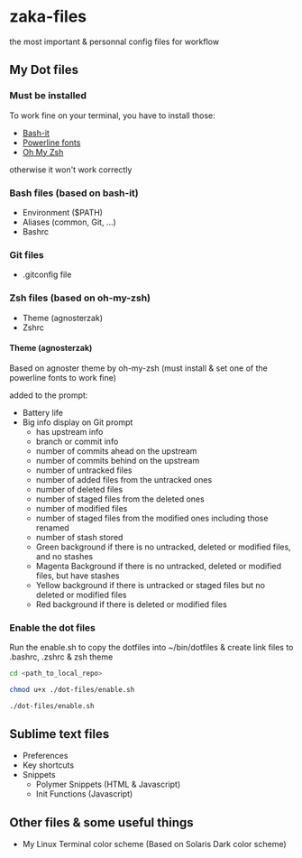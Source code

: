# zaka-files
the most important & personnal config files for workflow

## My Dot files

### Must be installed

To work fine on your terminal, you have to install those:

  * [Bash-it](https://github.com/Bash-it/bash-it)
  * [Powerline fonts](https://github.com/powerline/fonts)
  * [Oh My Zsh](https://github.com/robbyrussell/oh-my-zsh)

otherwise it won't work correctly

### Bash files (based on bash-it)
  * Environment ($PATH)
  * Aliases (common, Git, ...)
  * Bashrc

### Git files
  * .gitconfig file

### Zsh files (based on oh-my-zsh)
  * Theme (agnosterzak)
  * Zshrc

#### Theme (agnosterzak)
Based on agnoster theme by oh-my-zsh (must install & set one of the powerline fonts to work fine)

added to the prompt:

  * Battery life
  * Big info display on Git prompt
    + has upstream info
    + branch or commit info
    + number of commits ahead on the upstream
    + number of commits behind on the upstream
    + number of untracked files
    + number of added files from the untracked ones
    + number of deleted files
    + number of staged files from the deleted ones
    + number of modified files
    + number of staged files from the modified ones including those renamed
    + number of stash stored
    + Green background if there is no untracked, deleted or modified files, and no stashes
    + Magenta Background if there is no untracked, deleted or modified files, but have stashes
    + Yellow background if there is untracked or staged files but no deleted or modified files
    + Red background if there is deleted or modified files

### Enable the dot files
Run the enable.sh to copy the dotfiles into ~/bin/dotfiles & create link files
to .bashrc, .zshrc & zsh theme
```sh
cd <path_to_local_repo>
```

```sh
chmod u+x ./dot-files/enable.sh
```

```sh
./dot-files/enable.sh
```

## Sublime text files
  * Preferences
  * Key shortcuts
  * Snippets
    - Polymer Snippets (HTML & Javascript)
    - Init Functions (Javascript)

## Other files & some useful things
  * My Linux Terminal color scheme (Based on Solaris Dark color scheme)
